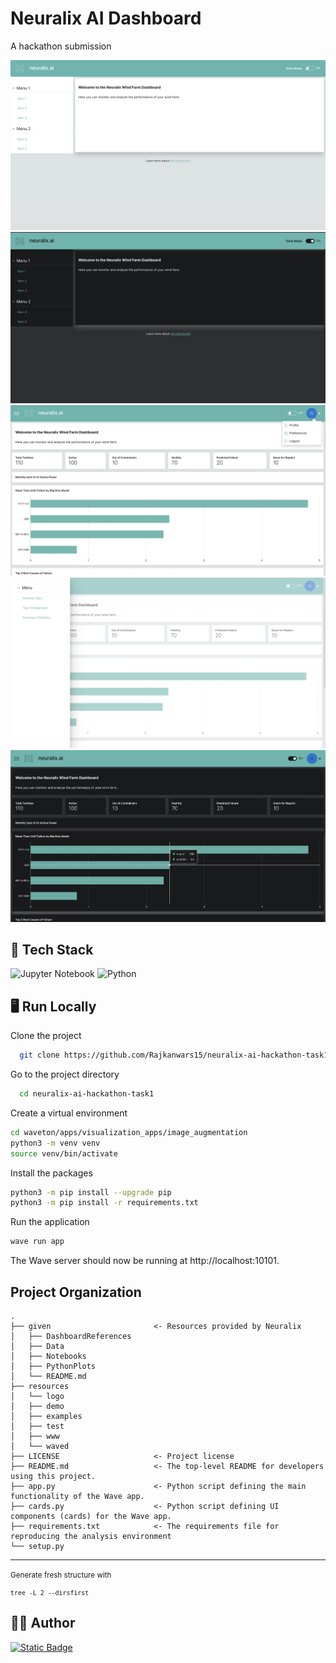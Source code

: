 # Neuralix AI Dashboard

A hackathon submission

![image](resources/Screenshots/LightMode.png)
![image](resources/Screenshots/DarkMode.png)
![image](resources/Screenshots/SS1.png)
![image](resources/Screenshots/SS2.png)
![image](resources/Screenshots/SS3.png)

## 🎒 Tech Stack


![Jupyter Notebook](https://img.shields.io/badge/jupyter-%23FA0F00.svg?style=for-the-badge&logo=jupyter&logoColor=white)
![Python](https://img.shields.io/badge/python-3670A0?style=for-the-badge&logo=python&logoColor=ffdd54)

## 🖥️ Run Locally

Clone the project

```bash
  git clone https://github.com/Rajkanwars15/neuralix-ai-hackathon-task1
```

Go to the project directory

```bash
  cd neuralix-ai-hackathon-task1
```

Create a virtual environment

```bash
cd waveton/apps/visualization_apps/image_augmentation
python3 -m venv venv
source venv/bin/activate
```

Install the packages

```bash
python3 -m pip install --upgrade pip
python3 -m pip install -r requirements.txt
```

Run the application

```bash
wave run app
```

The Wave server should now be running at http://localhost:10101.

Project Organization
------------

    .
    ├── given                       <- Resources provided by Neuralix
    │   ├── DashboardReferences
    │   ├── Data
    │   ├── Notebooks
    │   ├── PythonPlots
    │   └── README.md
    ├── resources
    │   └── logo
    │   ├── demo
    │   ├── examples
    │   ├── test
    │   ├── www
    │   └── waved
    ├── LICENSE                     <- Project license
    ├── README.md                   <- The top-level README for developers using this project.
    ├── app.py                      <- Python script defining the main functionality of the Wave app.
    ├── cards.py                    <- Python script defining UI components (cards) for the Wave app.
    ├── requirements.txt            <- The requirements file for reproducing the analysis environment
    └── setup.py


--------

<p><small>Generate fresh structure with</small></p>
<small>

```
tree -L 2 --dirsfirst
```
</small>


## 👨‍💻 Author

[![Static Badge](https://img.shields.io/badge/Rajkanwars15-yellow?logo=GitHub&link=https%3A%2F%2Fgithub.com%2FRajkanwars15)
](https://www.github.com/rajkanwars15)